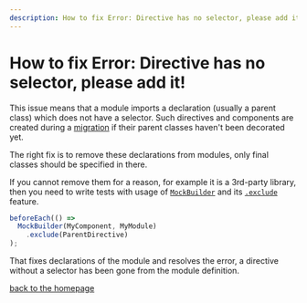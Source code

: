 ```yaml
---
description: How to fix Error: Directive has no selector, please add it!
---
```


# How to fix Error: Directive has no selector, please add it!

This issue means that a module imports a declaration (usually a parent class) which does not have a selector.
Such directives and components are created during a [migration](https://angular.io/guide/migration-undecorated-classes)
if their parent classes haven't been decorated yet.

The right fix is to remove these declarations from modules, only final classes should be specified in there.

If you cannot remove them for a reason, for example it is a 3rd-party library,
then you need to write tests with usage of [`MockBuilder`](https://www.npmjs.com/package/ng-mocks#mockbuilder) and its [`.exclude`](https://www.npmjs.com/package/ng-mocks#mockbuilderexclude) feature.

```typescript
beforeEach(() =>
  MockBuilder(MyComponent, MyModule)
    .exclude(ParentDirective)
);
```

That fixes declarations of the module and resolves the error,
a directive without a selector has been gone from the module definition.   

[back to the homepage](./)
